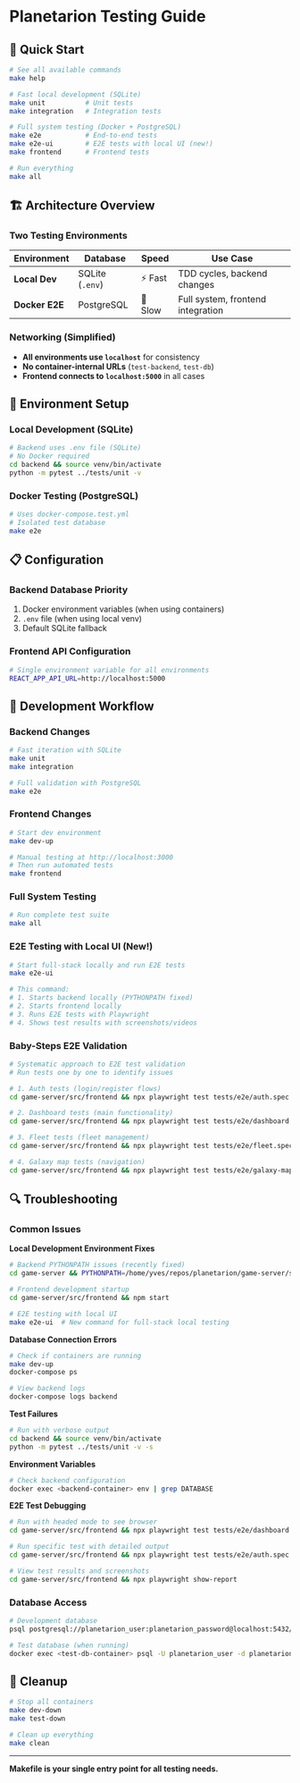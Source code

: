 # Planetarion Testing Guide

## 🎯 Quick Start

```bash
# See all available commands
make help

# Fast local development (SQLite)
make unit          # Unit tests
make integration   # Integration tests

# Full system testing (Docker + PostgreSQL)
make e2e           # End-to-end tests
make e2e-ui        # E2E tests with local UI (new!)
make frontend      # Frontend tests

# Run everything
make all
```

## 🏗️ Architecture Overview

### **Two Testing Environments**

| Environment | Database | Speed | Use Case |
|-------------|----------|-------|----------|
| **Local Dev** | SQLite (`.env`) | ⚡ Fast | TDD cycles, backend changes |
| **Docker E2E** | PostgreSQL | 🐌 Slow | Full system, frontend integration |

### **Networking (Simplified)**
- **All environments use `localhost`** for consistency
- **No container-internal URLs** (`test-backend`, `test-db`)
- **Frontend connects to `localhost:5000`** in all cases

## 🔧 Environment Setup

### **Local Development (SQLite)**
```bash
# Backend uses .env file (SQLite)
# No Docker required
cd backend && source venv/bin/activate
python -m pytest ../tests/unit -v
```

### **Docker Testing (PostgreSQL)**
```bash
# Uses docker-compose.test.yml
# Isolated test database
make e2e
```

## 📋 Configuration

### **Backend Database Priority**
1. Docker environment variables (when using containers)
2. `.env` file (when using local venv)
3. Default SQLite fallback

### **Frontend API Configuration**
```bash
# Single environment variable for all environments
REACT_APP_API_URL=http://localhost:5000
```

## 🚀 Development Workflow

### **Backend Changes**
```bash
# Fast iteration with SQLite
make unit
make integration

# Full validation with PostgreSQL
make e2e
```

### **Frontend Changes**
```bash
# Start dev environment
make dev-up

# Manual testing at http://localhost:3000
# Then run automated tests
make frontend
```

### **Full System Testing**
```bash
# Run complete test suite
make all
```

### **E2E Testing with Local UI (New!)**
```bash
# Start full-stack locally and run E2E tests
make e2e-ui

# This command:
# 1. Starts backend locally (PYTHONPATH fixed)
# 2. Starts frontend locally
# 3. Runs E2E tests with Playwright
# 4. Shows test results with screenshots/videos
```

### **Baby-Steps E2E Validation**
```bash
# Systematic approach to E2E test validation
# Run tests one by one to identify issues

# 1. Auth tests (login/register flows)
cd game-server/src/frontend && npx playwright test tests/e2e/auth.spec.js

# 2. Dashboard tests (main functionality)
cd game-server/src/frontend && npx playwright test tests/e2e/dashboard.spec.js

# 3. Fleet tests (fleet management)
cd game-server/src/frontend && npx playwright test tests/e2e/fleet.spec.js

# 4. Galaxy map tests (navigation)
cd game-server/src/frontend && npx playwright test tests/e2e/galaxy-map.spec.js
```

## 🔍 Troubleshooting

### **Common Issues**

**Local Development Environment Fixes**
```bash
# Backend PYTHONPATH issues (recently fixed)
cd game-server && PYTHONPATH=/home/yves/repos/planetarion/game-server/src python -m src.backend.app

# Frontend development startup
cd game-server/src/frontend && npm start

# E2E testing with local UI
make e2e-ui  # New command for full-stack local testing
```

**Database Connection Errors**
```bash
# Check if containers are running
make dev-up
docker-compose ps

# View backend logs
docker-compose logs backend
```

**Test Failures**
```bash
# Run with verbose output
cd backend && source venv/bin/activate
python -m pytest ../tests/unit -v -s
```

**Environment Variables**
```bash
# Check backend configuration
docker exec <backend-container> env | grep DATABASE
```

**E2E Test Debugging**
```bash
# Run with headed mode to see browser
cd game-server/src/frontend && npx playwright test tests/e2e/dashboard.spec.js --headed --timeout=60000

# Run specific test with detailed output
cd game-server/src/frontend && npx playwright test tests/e2e/auth.spec.js --reporter=line

# View test results and screenshots
cd game-server/src/frontend && npx playwright show-report
```

### **Database Access**
```bash
# Development database
psql postgresql://planetarion_user:planetarion_password@localhost:5432/planetarion

# Test database (when running)
docker exec <test-db-container> psql -U planetarion_user -d planetarion_test
```

## 🧹 Cleanup

```bash
# Stop all containers
make dev-down
make test-down

# Clean up everything
make clean
```

---

**Makefile is your single entry point for all testing needs.**
